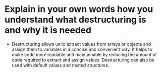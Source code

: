 # Explain in your own words how you understand what destructuring is and why it is needed
- Destructuring allows us to extract values from arrays or objects and assign them to variables in a concise and convenient way. It helps to make code more readable and maintainable by reducing the amount of code required to extract and assign values. Destructuring can also be used with default values and nested structures. 